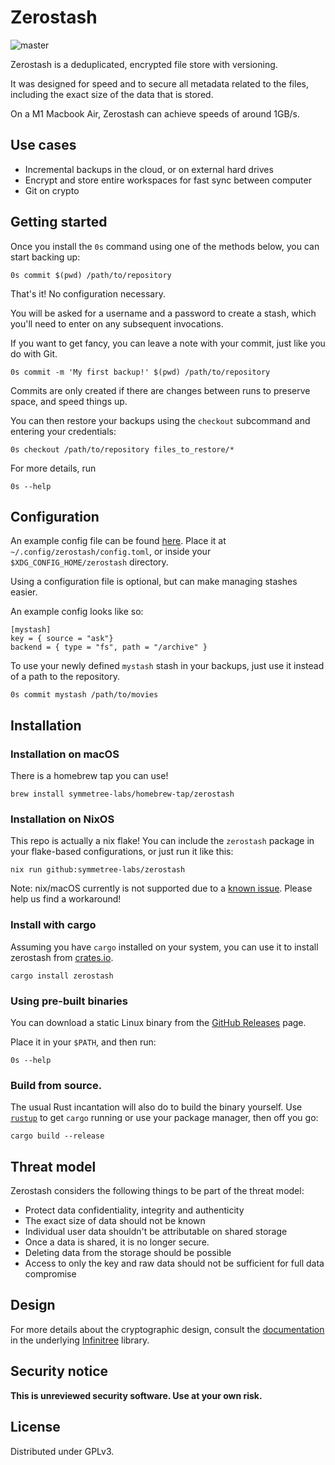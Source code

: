 # Zerostash

![master](https://github.com/rsdy/zerostash/workflows/Rust/badge.svg?branch=master)

Zerostash is a deduplicated, encrypted file store with versioning.

It was designed for speed and to secure all metadata related to the
files, including the exact size of the data that is stored.

On a M1 Macbook Air, Zerostash can achieve speeds of around 1GB/s.

## Use cases

 * Incremental backups in the cloud, or on external hard drives
 * Encrypt and store entire workspaces for fast sync between computer
 * Git on crypto

## Getting started

Once you install the `0s` command using one of the methods below, you
can start backing up:

    0s commit $(pwd) /path/to/repository
	
That's it! No configuration necessary.

You will be asked for a username and a password to create a stash,
which you'll need to enter on any subsequent invocations.

If you want to get fancy, you can leave a note with your commit, just
like you do with Git.

    0s commit -m 'My first backup!' $(pwd) /path/to/repository

Commits are only created if there are changes between runs to preserve
space, and speed things up.

You can then restore your backups using the `checkout` subcommand and
entering your credentials:

	0s checkout /path/to/repository files_to_restore/*

For more details, run

    0s --help

## Configuration

An example config file can be found [here](./config.toml.example).
Place it at `~/.config/zerostash/config.toml`, or inside your
`$XDG_CONFIG_HOME/zerostash` directory.

Using a configuration file is optional, but can make managing stashes easier.

An example config looks like so:

    [mystash]
    key = { source = "ask"}
    backend = { type = "fs", path = "/archive" }

To use your newly defined `mystash` stash in your backups, just use it
instead of a path to the repository.

	0s commit mystash /path/to/movies

## Installation
### Installation on macOS

There is a homebrew tap you can use!

    brew install symmetree-labs/homebrew-tap/zerostash
	
### Installation on NixOS

This repo is actually a nix flake! You can include the `zerostash`
package in your flake-based configurations, or just run it like this:

	nix run github:symmetree-labs/zerostash
	
Note: nix/macOS currently is not supported due to a [known
issue](https://github.com/NixOS/nixpkgs/issues/86299). Please help us find a workaround!

### Install with cargo

Assuming you have `cargo` installed on your system, you can use it to install zerostash from [crates.io](https://crates.io).

    cargo install zerostash

### Using pre-built binaries

You can download a static Linux binary from the [GitHub
Releases](https://github.com/rsdy/zerostash/releases) page.

Place it in your `$PATH`, and then run:

    0s --help

### Build from source.

The usual Rust incantation will also do to build the binary
yourself. Use [`rustup`](https://rustup.rs/) to get `cargo` running or
use your package manager, then off you go:

    cargo build --release

## Threat model

Zerostash considers the following things to be part of the threat model:

 * Protect data confidentiality, integrity and authenticity
 * The exact size of data should not be known
 * Individual user data shouldn't be attributable on shared storage
 * Once a data is shared, it is no longer secure.
 * Deleting data from the storage should be possible
 * Access to only the key and raw data should not be sufficient for
   full data compromise

## Design

For more details about the cryptographic design, consult the
[documentation](https://github.com/symmetree-labs/infinitree/blob/main/DESIGN.md)
in the underlying
[Infinitree](https://github.com/symmetree-labs/infinitree) library.

## Security notice

**This is unreviewed security software. Use at your own risk.**

## License

Distributed under GPLv3.

